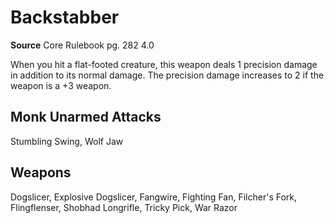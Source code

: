 # Backstabber
**Source** Core Rulebook pg. 282 4.0

When you hit a flat-footed creature, this weapon deals 1 precision damage in addition to its normal damage. The precision damage increases to 2 if the weapon is a +3 weapon.

## Monk Unarmed Attacks
Stumbling Swing, Wolf Jaw

## Weapons
Dogslicer, Explosive Dogslicer, Fangwire, Fighting Fan, Filcher's Fork, Flingflenser, Shobhad Longrifle, Tricky Pick, War Razor